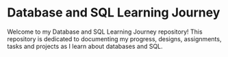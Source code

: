 # Database and SQL Learning Journey

Welcome to my Database and SQL Learning Journey repository! This repository is dedicated to documenting my progress, designs, assignments, tasks and projects as I learn about databases and SQL.

